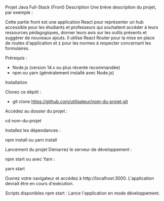 Projet Java Full-Stack (Front)
Description
Une brève description du projet, par exemple :

Cette partie front est une application React pour représenter un hub accessible pour les étudiants et professeurs qui souhaitent accéder à leurs ressources pédagogiques,
donner leurs avis sur les outils présents et suggérer de nouveaux ajouts. Il utilise React Router pour la mise en place de routes d'application et z pour les normes à respecter concernant
les formulaires.

Prérequis :

  - Node.js (version 14.x ou plus récente recommandée)
  - npm ou yarn (généralement installé avec Node.js)

Installation

Clonez ce dépôt :

  - git clone https://github.com/utilisateur/nom-du-projet.git

Accédez au dossier du projet :

  cd nom-du-projet

Installez les dépendances :

  npm install ou yarn install
  
Lancement du projet
Démarrez le serveur de développement :

npm start
ou avec Yarn :

yarn start

Ouvrez votre navigateur et accédez à http://localhost:3000. L'application devrait être en cours d'exécution.

Scripts disponibles
npm start : Lance l'application en mode développement.

